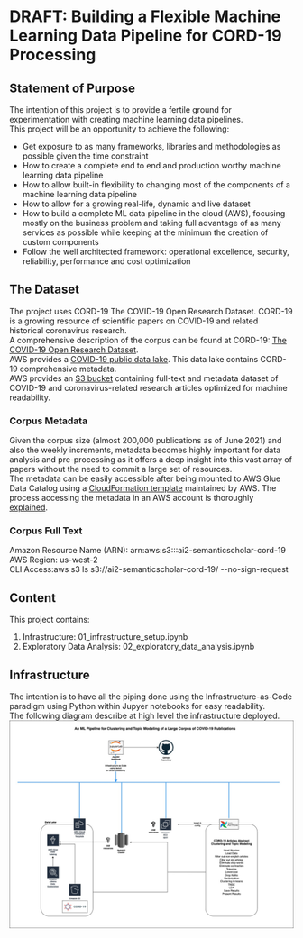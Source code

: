 # DRAFT: Building a Flexible Machine Learning Data Pipeline for CORD-19 Processing     

## Statement of Purpose     

The intention of this project is to provide a fertile ground for experimentation with creating machine learning data pipelines.    
This project will be an opportunity to achieve the following:     
- Get exposure to as many frameworks, libraries and methodologies as possible given the time constraint
- How to create a complete end to end and production worthy machine learning data pipeline
- How to allow built-in flexibility to changing most of the components of a machine learning data pipeline
- How to allow for a growing real-life, dynamic and live dataset
- How to build a complete ML data pipeline in the cloud (AWS), focusing mostly on the business problem and taking full advantage of as many services as possible while keeping at the minimum the creation of custom components
- Follow the well architected framework: operational excellence, security, reliability, performance and cost optimization

## The Dataset    

The project uses CORD-19 The COVID-19 Open Research Dataset. CORD-19 is a growing resource of scientific papers on COVID-19 and related historical coronavirus research.    
A comprehensive description of the corpus can be found at CORD-19: [The COVID-19 Open Research Dataset](https://www.aclweb.org/anthology/2020.nlpcovid19-acl.1.pdf).     
AWS provides a [COVID-19 public data lake](https://aws.amazon.com/blogs/big-data/a-public-data-lake-for-analysis-of-covid-19-data/). This data lake contains CORD-19 comprehensive metadata.      
AWS provides an [S3 bucket](https://registry.opendata.aws/cord-19/) containing full-text and metadata dataset of COVID-19 and coronavirus-related research articles optimized for machine readability.     

### Corpus Metadata     
Given the corpus size (almost 200,000 publications as of June 2021) and also the weekly increments, metadata becomes highly important for data analysis and pre-processing as it offers a deep insight into this vast array of papers without the need to commit a large set of resources.     
The metadata can be easily accessible after being mounted to AWS Glue Data Catalog using a [CloudFormation template](https://covid19-lake.s3.us-east-2.amazonaws.com/cfn/CovidLakeStack.template.json) maintained by AWS. The process accessing the metadata in an AWS account is thoroughly [explained](https://aws.amazon.com/blogs/big-data/a-public-data-lake-for-analysis-of-covid-19-data/).     

### Corpus Full Text
Amazon Resource Name (ARN): arn:aws:s3:::ai2-semanticscholar-cord-19     
AWS Region: us-west-2    
CLI Access:aws s3 ls s3://ai2-semanticscholar-cord-19/ --no-sign-request     

## Content   
This project contains:    
1. Infrastructure: 01_infrastructure_setup.ipynb
2. Exploratory Data Analysis: 02_exploratory_data_analysis.ipynb

## Infrastructure    
The intention is to have all the piping done using the Infrastructure-as-Code paradigm using Python within Jupyer notebooks for easy readability.    
The following diagram describe at high level the infrastructure deployed.    
![](images/cord19-project-high-level_01.jpg)    


